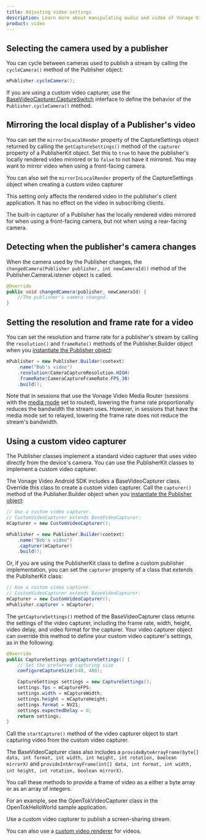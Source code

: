 ```yaml
---
title: Adjusting video settings
description: Learn more about manipulating audio and video of Vonage Video API streams for your Android application. Publish only video or audio, adjust the frame rate, and more. 
product: video
---
```


## Selecting the camera used by a publisher

You can cycle between cameras used to publish a stream by calling the `cycleCamera()` method of the Publisher object:

```java
mPublisher.cycleCamera();
```

If you are using a custom video capturer, use the [BaseVideoCapturer.CaptureSwitch](/sdk/stitch/video-android-reference/com/opentok/android/BaseVideoCapturer.CaptureSwitch.html) interface to define the behavior of the `Publisher.cycleCamera()` method.

## Mirroring the local display of a Publisher's video

You can set the `mirrorInLocalRender` property of the CaptureSettings object returned by calling the `getCaptureSettings()` method of the `capturer` property of a PublisherKit object. Set this to `true` to have the publisher's locally rendered video mirrored or to `false` to not have it mirrored. You may want to mirror video when using a front-facing camera.

You can also set the `mirrorInLocalRender` property of the CaptureSettings object when creating a custom video capturer

This setting only affects the rendered video in the publisher's client application. It has no effect on the video in subscribing clients.

The built-in capturer of a Publisher has the locally rendered video mirrored for when using a front-facing camera, but not when using a rear-facing camera.

## Detecting when the publisher's camera changes

When the camera used by the Publisher changes, the `changedCamera(Publisher publisher, int newCameraId))` method of the Publisher.CameraListener object is called.

```java
@Override
public void changedCamera(publisher, newCameraId) {
    //The publisher's camera changed.
}
```

## Setting the resolution and frame rate for a video

You can set the resolution and frame rate for a publisher's stream by calling the `resolution()` and `frameRate()` methods of the Publisher.Builder object when you [instantiate the Publisher object](/video/tutorials/publish-streams/introduction/android):

```java
mPublisher = new Publisher.Builder(context)
    .name("Bob's video")
    .resolution(CameraCaptureResolution.HIGH)
    .frameRate(CameraCaptureFrameRate.FPS_30)
    .build();
```

Note that in sessions that use the Vonage Video Media Router (sessions with the [media mode](/video/guides/create-session#the-media-router-and-media-modes) set to routed), lowering the frame rate proportionally reduces the bandwidth the stream uses. However, in sessions that have the media mode set to relayed, lowering the frame rate does not reduce the stream's bandwidth.

## Using a custom video capturer

The Publisher classes implement a standard video capturer that uses video directly from the device's camera. You can use the PublisherKit classes to implement a custom video capturer.

The Vonage Video Android SDK includes a BaseVideoCapturer class. Override this class to create a custom video capturer. Call the `capturer()` method of the Publisher.Builder object when you [instantiate the Publisher object](/video/tutorials/publish-streams/introduction/android):

```java
// Use a custom video capturer.
// CustomVideoCapturer extends BaseVideoCapturer:
mCapturer = new CustomVideoCapturer();

mPublisher = new Publisher.Builder(context)
    .name("Bob's video")
    .capturer(mCapturer)
    .build();
```

Or, if you are using the PublisherKit class to define a custom publisher implementation, you can set the `capturer` property of a class that extends the PublisherKit class:

```java
// Use a custom video capturer.
// CustomVideoCapturer extends BaseVideoCapturer:
mCapturer = new CustomVideoCapturer();
mPublisher.capturer = mCapturer;
```

The `getCaptureSettings()` method of the BaseVideoCapturer class returns the settings of the video capturer, including the frame rate, width, height, video delay, and video format for the capturer. Your video capturer object can override this method to define your custom video capturer's settings, as in the following:

```java
@Override
public CaptureSettings getCaptureSettings() {
    // Set the preferred capturing size
    configureCaptureSize(640, 480);

    CaptureSettings settings = new CaptureSettings();
    settings.fps = mCaptureFPS;
    settings.width = mCaptureWidth;
    settings.height = mCaptureHeight;
    settings.format = NV21;
    settings.expectedDelay = 0;
    return settings;
}
```

Call the `startCapture()` method of the video capturer object to start capturing video from the custom video capturer.

The BaseVideoCapturer class also includes a `provideByteArrayFrame(byte[] data, int format, int width, int height, int rotation, boolean mirrorX)` and `provideIntArrayFrame(int[] data, int format, int width, int height, int rotation, boolean mirrorX)`.

You call these methods to provide a frame of video as a either a byte array or as an array of integers.

For an example, see the OpenTokVideoCapturer class in the OpenTokHelloWorld sample application.

Use a custom video capturer to publish a screen-sharing stream.

<!-- OPT-TODO: For more information, see [Screen-sharing](/tutorials/screen-sharing/android/). -->

You can also use a [custom video renderer](/video/tutorials/video-ui-customization/android) for videos.
